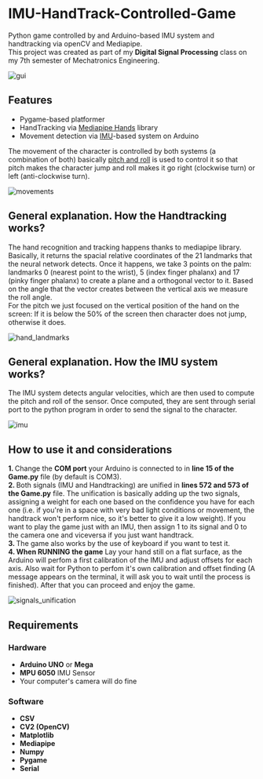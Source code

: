 # IMU-HandTrack-Controlled-Game
Python game controlled by and Arduino-based IMU system and handtracking via openCV and Mediapipe.</br>
This project was created as part of my <b>Digital Signal Processing</b> class on my 7th semester of Mechatronics Engineering.

![gui](https://user-images.githubusercontent.com/53312754/120088795-e649a180-c0b9-11eb-98be-0b633f35de2f.png)

## Features
<ul>
  <li>Pygame-based platformer</li>
  <li>HandTracking via <a href="https://google.github.io/mediapipe/solutions/hands">Mediapipe Hands</a> library</li>
  <li>Movement detection via <a href="https://en.wikipedia.org/wiki/Inertial_measurement_unit">IMU</a>-based system on Arduino</li>
</ul>

The movement of the character is controlled by both systems (a combination of both) basically <a href="https://en.wikipedia.org/wiki/Aircraft_principal_axes">pitch and roll</a> is used to control it so that pitch makes the character jump and roll makes it go right (clockwise turn) or left (anti-clockwise turn).

![movements](https://user-images.githubusercontent.com/53312754/120088869-96b7a580-c0ba-11eb-9398-9e1c2b3482e2.png)

## General explanation. How the Handtracking works?
The hand recognition and tracking happens thanks to mediapipe library. Basically, it returns the spacial relative coordinates of the 21 landmarks that the neural network detects. Once it happens, we take 3 points on the palm: landmarks 0 (nearest point to the wrist), 5 (index finger phalanx) and 17 (pinky finger phalanx) to create a plane and a orthogonal vector to it. Based on the angle that the vector creates between the vertical axis we measure the roll angle.</br>
For the pitch we just focused on the vertical position of the hand on the screen: If it is below the 50% of the screen then character does not jump, otherwise it does.</br>

![hand_landmarks](https://user-images.githubusercontent.com/53312754/120089110-d67f8c80-c0bc-11eb-8fff-2bc0d9cae90b.png)


## General explanation. How the IMU system works?
The IMU system detects angular velocities, which are then used to compute the pitch and roll of the sensor. Once computed, they are sent through serial port to the python program in order to send the signal to the character.

![imu](https://user-images.githubusercontent.com/53312754/120089158-3ece6e00-c0bd-11eb-931e-cb53583260c8.png)


## How to use it and considerations
<b>1. </b> Change the <b>COM port</b> your Arduino is connected to in <b>line 15 of the Game.py</b> file (by default is COM3).</br>
<b>2. </b> Both signals (IMU and Handtracking) are unified in <b>lines 572 and 573 of the Game.py</b> file. The unification is basically adding up the two signals, assigning a weight for each one based on the confidence you have for each one (i.e. if you're in a space with very bad light conditions or movement, the handtrack won't perform nice, so it's better to give it a low weight). If you want to play the game just with an IMU, then assign 1 to its signal and 0 to the camera one and viceversa if you just want handtrack.</br>
<b>3. </b> The game also works by the use of keyboard if you want to test it.</br>
<b>4. When RUNNING the game</b> Lay your hand still on a flat surface, as the Arduino will perfom a first calibration of the IMU and adjust offsets for each axis. Also wait for Python to perfom it's own calibration and offset finding (A message appears on the terminal, it will ask you to wait until the process is finished). After that you can proceed and enjoy the game.

![signals_unification](https://user-images.githubusercontent.com/53312754/120089356-fa43d200-c0be-11eb-8c0a-93c4d7120ad0.jpg)


## Requirements
### Hardware
<ul>
  <li><b>Arduino UNO</b> or <b>Mega</b></li>
  <li><b>MPU 6050</b> IMU Sensor</li>
  <li>Your computer's camera will do fine</li>
</ul>

### Software
<ul>
  <li><b>CSV</b></li>
  <li><b>CV2 (OpenCV)</b></li>
  <li><b>Matplotlib</b></li>
  <li><b>Mediapipe</b></li>
  <li><b>Numpy</b></li>
  <li><b>Pygame</b></li>
  <li><b>Serial</b></li>
</ul>
